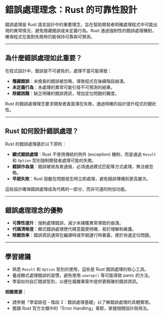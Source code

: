 # 錯誤處理理念：Rust 的可靠性設計

錯誤處理是 Rust 語言設計中的重要理念，旨在幫助開發者明確處理程式中可能出現的異常情況，避免隱藏錯誤或未定義行為。Rust 通過強制性的錯誤處理機制，確保程式在面對失敗時仍能保持可靠與可預測。

---

## 為什麼錯誤處理如此重要？

在程式設計中，錯誤是不可避免的，處理不當可能導致：

- **隱藏錯誤**：未檢查的錯誤被忽略，導致程式在後續階段崩潰。
- **未定義行為**：未處理的異常可能引發不可預測的結果。
- **除錯困難**：缺乏明確的錯誤資訊，增加定位問題的難度。

Rust 的錯誤處理理念要求開發者直面潛在失敗，通過明確的設計提升程式的健壯性。

---

## Rust 如何設計錯誤處理？

Rust 的錯誤處理基於以下原則：

- **顯式錯誤處理**：Rust 不使用傳統的例外 (exception) 機制，而是通過 `Result` 和 `Option` 型別強制開發者處理可能的失敗。
- **錯誤作為值**：錯誤被視為普通值，必須通過模式匹配等方式處理，無法被忽略。
- **早期失敗**：Rust 鼓勵在問題發生時立即處理，避免錯誤傳播到更高層次。

這些設計確保錯誤處理成為代碼的一部分，而非可選的附加功能。

---

## 錯誤處理理念的優勢

- **可靠性提升**：強制處理錯誤，減少未捕獲異常導致的崩潰。
- **代碼清晰度**：顯式錯誤處理使代碼意圖更明確，易於理解和維護。
- **除錯效率**：錯誤資訊通常在編譯時或早期運行時暴露，便於快速定位問題。

---

## 學習建議

- 熟悉 `Result` 和 `Option` 型別的使用，這些是 Rust 錯誤處理的核心工具。
- 養成顯式處理錯誤的習慣，避免使用 `unwrap()` 等可能導致 panic 的方法。
- 學習如何自訂錯誤型別，以便在複雜專案中提供更精確的錯誤資訊。

**相關資源**：

- 請參閱「學習路徑 - 階段 2：錯誤處理基礎」以了解錯誤處理的具體實現。
- 閱讀 Rust 官方文檔中的「Error Handling」章節，掌握相關設計與用法。
